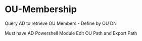 # OU-Membership
Query AD to retrieve OU Members - Define by OU DN

Must have AD Powershell Module 
Edit OU Path and Export Path 
